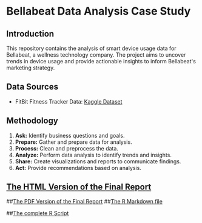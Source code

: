 # Bellabeat Data Analysis Case Study

## Introduction
This repository contains the analysis of smart device usage data for Bellabeat, a wellness technology company. The project aims to uncover trends in device usage and provide actionable insights to inform Bellabeat's marketing strategy.

## Data Sources
- FitBit Fitness Tracker Data: [Kaggle Dataset](https://www.kaggle.com/datasets/arashnic/fitbit)


## Methodology
1. **Ask:** Identify business questions and goals.
2. **Prepare:** Gather and prepare data for analysis.
3. **Process:** Clean and preprocess the data.
4. **Analyze:** Perform data analysis to identify trends and insights.
5. **Share:** Create visualizations and reports to communicate findings.
6. **Act:** Provide recommendations based on analysis.

## [The HTML Version of the Final Report](https://github.com/SCharithAtt/Data-analysis-project-for-bellabeat/blob/main/Final.html)
##[The PDF Version of the Final Report](https://github.com/SCharithAtt/Data-analysis-project-for-bellabeat/blob/main/Final%20Report%20PDF.pdf)
##[The R Markdown file](https://github.com/SCharithAtt/Data-analysis-project-for-bellabeat/blob/main/Final.Rmd)

##[The complete R Script](https://github.com/SCharithAtt/Data-analysis-project-for-bellabeat/blob/main/Project%20Script.R)



